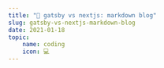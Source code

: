 ```yaml
---
title: "🥊 gatsby vs nextjs: markdown blog"
slug: gatsby-vs-nextjs-markdown-blog
date: 2021-01-18
topic:
    name: coding
    icon: 💻
---
```

